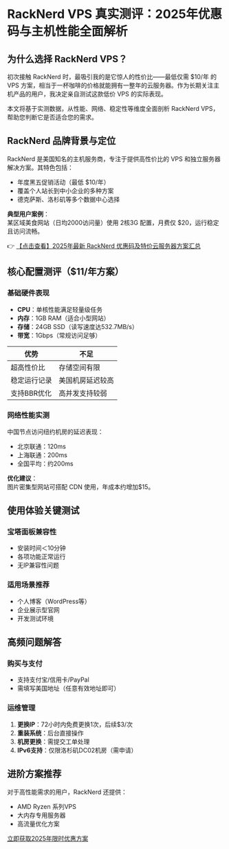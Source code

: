 # RackNerd VPS 真实测评：2025年优惠码与主机性能全面解析

## 为什么选择 RackNerd VPS？

初次接触 RackNerd 时，最吸引我的是它惊人的性价比——最低仅需 $10/年 的 VPS 方案，相当于一杯咖啡的价格就能拥有一整年的云服务器。作为长期关注主机产品的用户，我决定亲自测试这款低价 VPS 的实际表现。

本文将基于实测数据，从性能、网络、稳定性等维度全面剖析 RackNerd VPS，帮助您判断它是否适合您的需求。

## RackNerd 品牌背景与定位

RackNerd 是美国知名的主机服务商，专注于提供高性价比的 VPS 和独立服务器解决方案。其特色包括：

- 年度黑五促销活动（最低 $10/年）
- 覆盖个人站长到中小企业的多种方案
- 德克萨斯、洛杉矶等多个数据中心选择

**典型用户案例**：  
某区域美食网站（日均2000访问量）使用 2核3G 配置，月费仅 $20，运行稳定且访问流畅。

👉 [【点击查看】2025年最新 RackNerd 优惠码及特价云服务器方案汇总](https://bit.ly/Rack_Nerd)

## 核心配置测评（$11/年方案）

### 基础硬件表现
- **CPU**：单核性能满足轻量级任务
- **内存**：1GB RAM（适合小型网站）
- **存储**：24GB SSD（读写速度达532.7MB/s）
- **带宽**：1Gbps（常规访问足够）

| 优势 | 不足 |
|------|------|
| 超高性价比 | 存储空间有限 |
| 稳定运行记录 | 美国机房延迟较高 |
| 支持BBR优化 | 高并发支持较弱 |

### 网络性能实测
中国节点访问纽约机房的延迟表现：
- 北京联通：120ms
- 上海联通：200ms
- 全国平均：约200ms

**优化建议**：  
图片密集型网站可搭配 CDN 使用，年成本约增加$15。

## 使用体验关键测试

### 宝塔面板兼容性
- 安装时间＜10分钟
- 各项功能正常运行
- 无IP兼容性问题

### 适用场景推荐
- 个人博客（WordPress等）
- 企业展示型官网
- 开发测试环境

## 高频问题解答

### 购买与支付
- 支持支付宝/信用卡/PayPal
- 需填写美国地址（任意有效地址即可）

### 运维管理
1. **更换IP**：72小时内免费更换1次，后续$3/次
2. **重装系统**：后台直接操作
3. **机房更换**：需提交工单处理
4. **IPv6支持**：仅限洛杉矶DC02机房（需申请）

## 进阶方案推荐

对于高性能需求的用户，RackNerd 还提供：
- AMD Ryzen 系列VPS
- 大内存专用服务器
- 高流量优化方案

[立即获取2025年限时优惠方案](https://bit.ly/Rack_Nerd)
